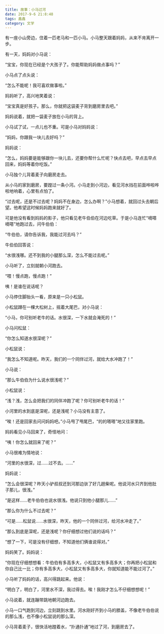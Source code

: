 ```yaml
---
title: 故事：小马过河
date: 2017-9-6 21:8:48
tags: 鑫鑫
category: 文学
---
```

有一座小山旁边，住着一匹老马和一匹小马。小马整天跟着妈妈，从来不肯离开一步。 

有一天，妈妈对小马说： 

“宝宝，你现在已经是个大孩子了。你能帮助妈妈做点事吗？” 

小马点了点头说： 

“怎么不能呢！我可喜欢做事啦。” 

妈妈听了，高兴地笑着说： 

“宝宝真是好孩子。那么，你就把这袋麦子背到磨房里去吧。” 

妈妈说着，就把一袋麦子放在小马的背上。 

小马试了试，一点儿也不重。可是小马对妈妈说： 

“妈妈，你跟我一块儿去好吗？” 

妈妈说： 

“怎么，妈妈要是能够跟你一块儿去，还要你帮什么忙呢？快点去吧，早点去早点回来，妈妈等着你吃饭。” 

小马独个儿背着麦子向磨房走去。 

从小马的家到磨房，要蹚过一条小河。小马走到小河边，看见河水挡在前面哗啦哗啦地响着，心里有点怕了。 

“过去呢，还是不过去呢？妈妈不在身边，怎么办啊？”小马想着，就回过头去朝后望。他希望这时候妈妈跑来就好了。 

可是他没有看到妈妈的影子，他只看见老牛伯伯在河边吃草。于是小马连忙“嘀嗒嘀嗒”地跑过去，问牛伯伯： 

“牛伯伯，请你告诉我，我能过河去吗？” 

牛伯伯回答说： 

“水很浅哪。还不到我的小腿那么深，怎么不能过去呢。” 

小马听了，立刻就朝小河跑去。 

“喂！慢点跑，慢点跑！” 

咦！是谁在说话呢？ 

小马停住脚抬头一看，原来是一只小松鼠。 

小松鼠蹲在一棵大松树上，摇着大尾巴，对小马说： 

“小马，你可别听老牛的话。水很深，一下水就会淹死的！” 

小马问松鼠： 

“你怎么知道水很深呢？” 

小松鼠说： 

“我怎么不知道呢。昨天，我们的一个同伴过河，就给大水冲跑了！” 

小马说： 

“那么牛伯伯为什么说水很浅呢？” 

小松鼠说： 

“浅？浅，怎么会把我们的同伴冲跑了呢？你可别听老牛的话！” 

小河里的水到底是深呢，还是浅呢？小马没有主意了。 

“唉！还是回家去问问妈妈吧。”小马甩了甩尾巴，“的的嗒嗒”地又往家里跑。 

妈妈看见小马回来了，奇怪地问： 

“咦！你怎么就回来了呢？” 

小马很难为情地说： 

“河里的水很深，过……过不去。……” 

妈妈说： 

“怎么会很深呢？昨天小驴叔叔还到河那边驮了好几趟柴呢。他说河水只齐到他肚子那儿，很浅。” 

“是这样……老牛伯伯也说水很浅。他说只到他小腿那儿……” 

“那么你为什么不过去呢？” 

“可是……松鼠说……水很深，昨天，他的一个同伴过河，给河水冲走了。” 

“那么到底是深呢，还是浅呢？你仔细想过他们说的话吗？” 

“想了一下，可是没有仔细想，不知道他们俩谁说得对。” 

妈妈笑了。妈妈说： 

“你现在仔细想想看：牛伯伯有多高多大，小松鼠又有多高多大；你再把小松鼠和你自己比一比；你有多高多大，小松鼠又有多高多大，你就知道能不能过河了。” 

小马听了妈妈的话，高兴得跳起来。他说： 

“明白了，明白了，河里水不深，我过得去。唉！我刚才怎么不仔细想想呢！” 

小马说着，就连蹦带跳地朝河边跑去。 

小马一口气跑到河边，立刻跳到水里。河水刚好齐到小马的膝盖，不像老牛伯伯说的那么浅，也不像小松鼠说的那么深。 

小马背着麦子，很快活地蹚着水，“扑通扑通”地过了河，到磨房去了。
